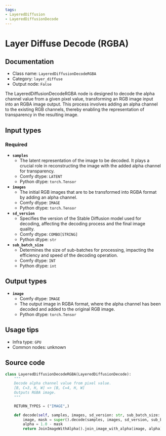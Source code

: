 ```yaml
---
tags:
- LayeredDiffusion
- LayeredDiffusionDecode
---
```


# Layer Diffuse Decode (RGBA)
## Documentation
- Class name: `LayeredDiffusionDecodeRGBA`
- Category: `layer_diffuse`
- Output node: `False`

The LayeredDiffusionDecodeRGBA node is designed to decode the alpha channel value from a given pixel value, transforming an RGB image input into an RGBA image output. This process involves adding an alpha channel to the existing RGB channels, thereby enabling the representation of transparency in the resulting image.
## Input types
### Required
- **`samples`**
    - The latent representation of the image to be decoded. It plays a crucial role in reconstructing the image with the added alpha channel for transparency.
    - Comfy dtype: `LATENT`
    - Python dtype: `torch.Tensor`
- **`images`**
    - The initial RGB images that are to be transformed into RGBA format by adding an alpha channel.
    - Comfy dtype: `IMAGE`
    - Python dtype: `torch.Tensor`
- **`sd_version`**
    - Specifies the version of the Stable Diffusion model used for decoding, affecting the decoding process and the final image quality.
    - Comfy dtype: `COMBO[STRING]`
    - Python dtype: `str`
- **`sub_batch_size`**
    - Determines the size of sub-batches for processing, impacting the efficiency and speed of the decoding operation.
    - Comfy dtype: `INT`
    - Python dtype: `int`
## Output types
- **`image`**
    - Comfy dtype: `IMAGE`
    - The output image in RGBA format, where the alpha channel has been decoded and added to the original RGB image.
    - Python dtype: `torch.Tensor`
## Usage tips
- Infra type: `GPU`
- Common nodes: unknown


## Source code
```python
class LayeredDiffusionDecodeRGBA(LayeredDiffusionDecode):
    """
    Decode alpha channel value from pixel value.
    [B, C=3, H, W] => [B, C=4, H, W]
    Outputs RGBA image.
    """

    RETURN_TYPES = ("IMAGE",)

    def decode(self, samples, images, sd_version: str, sub_batch_size: int):
        image, mask = super().decode(samples, images, sd_version, sub_batch_size)
        alpha = 1.0 - mask
        return JoinImageWithAlpha().join_image_with_alpha(image, alpha)

```
